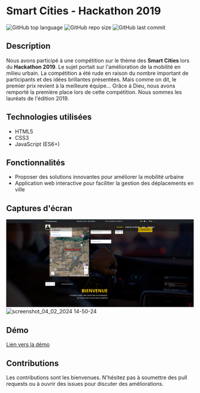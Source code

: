# Smart Cities - Hackathon 2019

![GitHub top language](https://img.shields.io/github/languages/top/dimainc26/hackathon_smart_cities)
![GitHub repo size](https://img.shields.io/github/repo-size/dimainc26/hackathon_smart_cities)
![GitHub last commit](https://img.shields.io/github/last-commit/dimainc26/hackathon_smart_cities)

## Description
Nous avons participé à une compétition sur le thème des **Smart Cities** lors du **Hackathon 2019**. Le sujet portait sur l'amélioration de la mobilité en milieu urbain. La compétition a été rude en raison du nombre important de participants et des idées brillantes présentées. Mais comme on dit, le premier prix revient à la meilleure équipe… Grâce à Dieu, nous avons remporté la première place lors de cette compétition. Nous sommes les lauréats de l'édition 2019.

## Technologies utilisées
- HTML5
- CSS3
- JavaScript (ES6+)

## Fonctionnalités
- Proposer des solutions innovantes pour améliorer la mobilité urbaine
- Application web interactive pour faciliter la gestion des déplacements en ville

## Captures d'écran
![Home Screen](https://github.com/dimainc26/hackathon_smart_cities/blob/main/assets/home.png)
![screenshot_04_02_2024 14-50-24](https://github.com/dimainc26/hackathon_smart_cities/assets/125144533/d7052724-0607-4d17-873e-1e1e3f8342aa)

## Démo
[Lien vers la démo](https://dev.dimazanre.com/smart_cities)

## Contributions
Les contributions sont les bienvenues. N'hésitez pas à soumettre des pull requests ou à ouvrir des issues pour discuter des améliorations.
